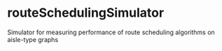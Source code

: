 # routeSchedulingSimulator
Simulator for measuring performance of route scheduling algorithms on aisle-type graphs

